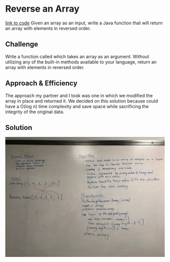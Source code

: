 # Reverse an Array
[link to code](https://github.com/RomellPineda/data-structures-and-algorithms/blob/master/code401challenges/src/main/java/code401challenges/ArrayReverse.java)
Given an array as an input, write a Java function that will return an array with elements in reversed order.

## Challenge
Write a function called which takes an array as an argument. Without utilizing any of the built-in methods available to your language, return an array with elements in reversed order.

## Approach & Efficiency
The approach my partner and I took was one in which we modified the array in place and returned it.  We decided on this solution because could have a O(log n) time complexity and save space while sacrificing the integrity of the original data.

## Solution
![whiteboard solution](https://github.com/RomellPineda/data-structures-and-algorithms/blob/master/assets/reverse-array.jpg)
